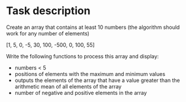 # Task description
Create an array that contains at least 10 numbers (the algorithm should work for any number of elements)

[1, 5, 0, -5, 30, 100, -500, 0, 100, 55]

Write the following functions to process this array and display:
- numbers < 5
- positions of elements with the maximum and minimum values
- outputs the elements of the array that have a value greater than the arithmetic mean of all elements of the array
- number of negative and positive elements in the array
